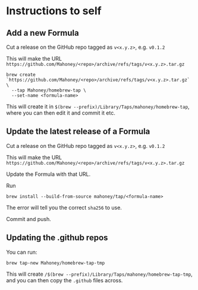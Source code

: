 # Instructions to self

## Add a new Formula

Cut a release on the GitHub repo tagged as `v<x.y.z>`, e.g. `v0.1.2`

This will make the URL `https://github.com/Mahoney/<repo>/archive/refs/tags/v<x.y.z>.tar.gz`

```shell
brew create `https://github.com/Mahoney/<repo>/archive/refs/tags/v<x.y.z>.tar.gz` \
  --tap Mahoney/homebrew-tap \
  --set-name <formula-name>
```

This will create it in `$(brew --prefix)/Library/Taps/mahoney/homebrew-tap`, where you can then edit it and commit it
etc.

## Update the latest release of a Formula

Cut a release on the GitHub repo tagged as `v<x.y.z>`, e.g. `v0.1.2`

This will make the URL `https://github.com/Mahoney/<repo>/archive/refs/tags/v<x.y.z>.tar.gz`

Update the Formula with that URL.

Run

```shell
brew install --build-from-source mahoney/tap/<formula-name>
```

The error will tell you the correct `sha256` to use.

Commit and push.

## Updating the .github repos

You can run:
```shell
brew tap-new Mahoney/homebrew-tap-tmp
```

This will create `/$(brew --prefix)/Library/Taps/mahoney/homebrew-tap-tmp`, and you can then copy the `.github` files
across.
